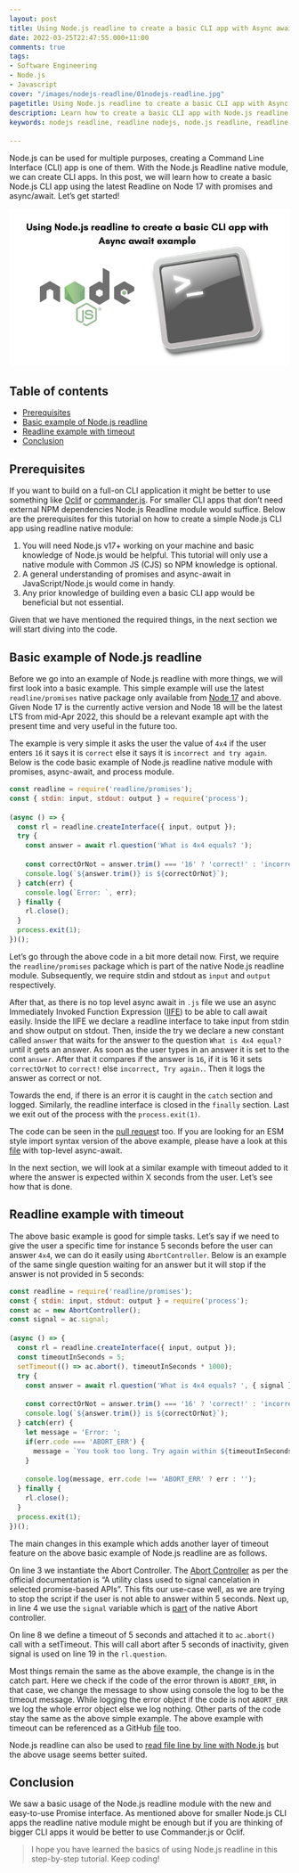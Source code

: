 ```yaml
---
layout: post
title: Using Node.js readline to create a basic CLI app with Async await example
date: 2022-03-25T22:47:55.000+11:00
comments: true
tags:
- Software Engineering
- Node.js
- Javascript
cover: "/images/nodejs-readline/01nodejs-readline.jpg"
pagetitle: Using Node.js readline to create a basic CLI app with Async await example
description: Learn how to create a basic CLI app with Node.js readline module using async await in this step-by-step easy to understand tutorial.
keywords: nodejs readline, readline nodejs, node.js readline, readline node.js

---
```

Node.js can be used for multiple purposes, creating a Command Line Interface (CLI) app is one of them. With the Node.js Readline native module, we can create CLI apps. In this post, we will learn how to create a basic Node.js CLI app using the latest Readline on Node 17 with promises and async/await. Let’s get started!

<img class="center" loading="lazy" src="/images/nodejs-readline/01nodejs-readline.jpg" title="Using Node.js readline to create simple CLI app" alt="Using Node.js readline to create simple CLI app">

<!-- more -->

## Table of contents

* [Prerequisites](#prerequisites)
* [Basic example of Node.js readline](#basic-example-of-node.js-readline)
* [Readline example with timeout](#readline-example-with-timeout)
* [Conclusion](#conclusion)

## Prerequisites

If you want to build on a full-on CLI application it might be better to use something like [Oclif](https://oclif.io/) or [commander.js](https://github.com/tj/commander.js). For smaller CLI apps that don’t need external NPM dependencies Node.js Readline module would suffice. Below are the prerequisites for this tutorial on how to create a simple Node.js CLI app using readline native module:

1. You will need Node.js v17+ working on your machine and basic knowledge of Node.js would be helpful. This tutorial will only use a native module with Common JS (CJS) so NPM knowledge is optional.
1. A general understanding of promises and async-await in JavaScript/Node.js would come in handy.
1. Any prior knowledge of building even a basic CLI app would be beneficial but not essential.

Given that we have mentioned the required things, in the next section we will start diving into the code.

## Basic example of Node.js readline

Before we go into an example of Node.js readline with more things, we will first look into a basic example. This simple example will use the latest `readline/promises` native package only available from [Node 17](https://nodejs.org/docs/latest-v17.x/api/readline.html) and above. Given Node 17 is the currently active version and Node 18 will be the latest LTS from mid-Apr 2022, this should be a relevant example apt with the present time and very useful in the future too.

The example is very simple it asks the user the value of `4x4` if the user enters `16` it says it is `correct` else it says it is `incorrect and try again`. Below is the code basic example of Node.js readline native module with promises, async-await, and process module. 

```js
const readline = require('readline/promises');
const { stdin: input, stdout: output } = require('process');

(async () => {
  const rl = readline.createInterface({ input, output });
  try {
    const answer = await rl.question('What is 4x4 equals? ');

    const correctOrNot = answer.trim() === '16' ? 'correct!' : 'incorrect. Try again.';
    console.log(`${answer.trim()} is ${correctOrNot}`);
  } catch(err) {    
    console.log(`Error: `, err);
  } finally {
    rl.close();
  }
  process.exit(1);
})();
```

Let’s go through the above code in a bit more detail now. First, we require the `readline/promises` package which is part of the native Node.js readline module. Subsequently, we require stdin and stdout as `input` and `output` respectively.

After that, as there is no top level async await in `.js` file we use an async Immediately Invoked Function Expression ([IIFE](https://developer.mozilla.org/en-US/docs/Glossary/IIFE)) to be able to call await easily. Inside the IIFE we declare a readline interface to take input from stdin and show output on stdout. 
Then, inside the try we declare a new constant called `answer` that waits for the answer to the question `What is 4x4 equal?` until it gets an answer. As soon as the user types in an answer it is set to the cont `answer`. After that it compares if the answer is `16`, if it is 16 it sets `correctOrNot` to `correct!` else `incorrect, Try again.`. Then it logs the answer as correct or not. 

Towards the end, if there is an error it is caught in the `catch` section and logged. Similarly, the readline interface is closed in the `finally` section. Last we exit out of the process with the `process.exit(1)`.

The code can be seen in the [pull reques](https://github.com/geshan/nodejs-readline/pull/4/files)t too. If you are looking for an ESM style import syntax version of the above example, please have a look at this [file](https://github.com/geshan/nodejs-readline/blob/master/readline-basic.mjs) with top-level async-await.

In the next section, we will look at a similar example with timeout added to it where the answer is expected within X seconds from the user. Let’s see how that is done.

## Readline example with timeout

The above basic example is good for simple tasks. Let’s say if we need to give the user a specific time for instance 5 seconds before the user can answer `4x4`, we can do it easily using `AbortController`. Below is an example of the same single question waiting for an answer but it will stop if the answer is not provided in 5 seconds:

```js
const readline = require('readline/promises');
const { stdin: input, stdout: output } = require('process');
const ac = new AbortController();
const signal = ac.signal;

(async () => {
  const rl = readline.createInterface({ input, output });
  const timeoutInSeconds = 5;
  setTimeout(() => ac.abort(), timeoutInSeconds * 1000);
  try {
    const answer = await rl.question('What is 4x4 equals? ', { signal });

    const correctOrNot = answer.trim() === '16' ? 'correct!' : 'incorrect. Try again.';
    console.log(`${answer.trim()} is ${correctOrNot}`);
  } catch(err) {
    let message = 'Error: ';
    if(err.code === 'ABORT_ERR') {
      message = `You took too long. Try again within ${timeoutInSeconds} seconds.`;
    }

    console.log(message, err.code !== 'ABORT_ERR' ? err : '');
  } finally {
    rl.close();
  }
  process.exit(1);
})();
```

The main changes in this example which adds another layer of timeout feature on the above basic example of Node.js readline are as follows.

On line 3 we instantiate the Abort Controller. The [Abort Controller](https://nodejs.org/docs/latest-v17.x/api/globals.html#class-abortcontroller) as per the official documentation is “A utility class used to signal cancelation in selected promise-based APIs”. This fits our use-case well, as we are trying to stop the script if the user is not able to answer within 5 seconds. Next up, in line 4 we use the `signal` variable which is [part](https://nodejs.org/docs/latest-v17.x/api/globals.html#abortcontrollersignal) of the native Abort controller.

On line 8 we define a timeout of 5 seconds and attached it to `ac.abort()` call with a setTimeout. This will call abort after 5 seconds of inactivity, given signal is used on line 19 in the `rl.question`.

Most things remain the same as the above example, the change is in the catch part. Here we check if the code of the error thrown is `ABORT_ERR`, in that case, we change the message to show using console the log to be the timeout message. While logging the error object if the code is not `ABORT_ERR` we log the whole error object else we log nothing. Other parts of the code stay the same as the above simple example. The above example with timeout can be referenced as a GitHub [file](https://github.com/geshan/nodejs-readline/blob/master/readline.js) too.

Node.js readline can also be used to [read file line by line with Node.js](/blog/2021/10/nodejs-read-file-line-by-line/) but the above usage seems better suited.

## Conclusion

We saw a basic usage of the Node.js readline module with the new and easy-to-use Promise interface. As mentioned above for smaller Node.js CLI apps the readline native module might be enough but if you are thinking of bigger CLI apps it would be better to use Commander.js or Oclif.

> I hope you have learned the basics of using Node.js readline in this step-by-step tutorial. Keep coding!
